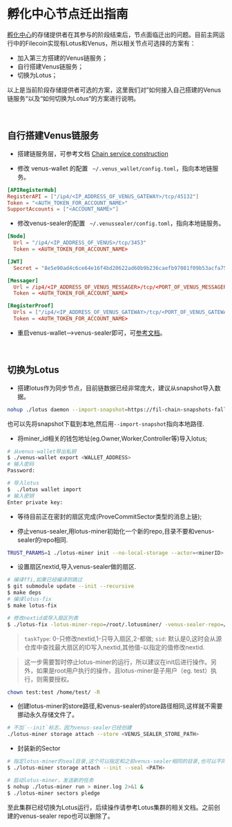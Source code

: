 # 孵化中心节点迁出指南

[孵化中心](https://venus.filecoin.io/zh/incubation/Rules.html)的存储提供者在其参与的阶段结束后，节点面临迁出的问题。目前主网运行中的Filecoin实现有Lotus和Venus，所以相关节点可选择的方案有：

- 加入第三方搭建的Venus链服务；
- 自行搭建Venus链服务；
- 切换为Lotus；

以上是当前阶段存储提供者可选的方案，这里我们对”如何接入自己搭建的Venus链服务“以及“如何切换为Lotus“的方案进行说明。

</br>

## 自行搭建Venus链服务

- 搭建链服务层，可参考文档 [Chain service construction](./Chain_service_construction.md)

- 修改 venus-wallet 的配置 ` ~/.venus_wallet/config.toml`，指向本地链服务。

```toml
[APIRegisterHub]
RegisterAPI = ["/ip4/<IP_ADDRESS_OF_VENUS_GATEWAY>/tcp/45132"]
Token = "<AUTH_TOKEN_FOR_ACCOUNT_NAME>"
SupportAccounts = ["<ACCOUNT_NAME>"]
```

- 修改venus-sealer的配置 ` ~/.venussealer/config.toml`，指向本地链服务。

```toml
[Node]
  Url = "/ip4/<IP_ADDRESS_OF_VENUS>/tcp/3453"
  Token = <AUTH_TOKEN_FOR_ACCOUNT_NAME>

[JWT]
  Secret = "8e5e90ad4c6ce64e16f4bd20622ad60b9b236caefb97081f09b53acfa75e6a44"

[Messager]
  Url = /ip4/<IP_ADDRESS_OF_VENUS_MESSAGER>/tcp/<PORT_OF_VENUS_MESSAGER>
  Token = <AUTH_TOKEN_FOR_ACCOUNT_NAME>

[RegisterProof]
  Urls = ["/ip4/<IP_ADDRESS_OF_VENUS_GATEWAY>/tcp/<PORT_OF_VENUS_GATEWAY>"]
  Token = <AUTH_TOKEN_FOR_ACCOUNT_NAME>
```

- 重启venus-wallet-->venus-sealer即可，可[参考文档](../guide/Using-venus-Shared-Modules.md)。

</br>

## 切换为Lotus

- 搭建lotus作为同步节点，目前链数据已经非常庞大，建议从snapshot导入数据。
```bash
nohup ./lotus daemon --import-snapshot=https://fil-chain-snapshots-fallback.s3.amazonaws.com/mainnet/minimal_finality_stateroots_latest.car > lotus.log 2>&1 &
```
也可以先将snapshot下载到本地,然后用`--import-snapshot`指向本地路径.

- 将miner_id相关的钱包地址(eg.Owner,Worker,Controller等)导入lotus;
```bash
# 从venus-wallet导出私钥
$ ./venus-wallet export <WALLET_ADDRESS>
# 输入密码
Password:

# 导入lotus
$  ./lotus wallet import
# 输入密钥
Enter private key: 
```

- 等待目前正在密封的扇区完成(ProveCommitSector类型的消息上链);

- 停止venus-sealer,用lotus-miner初始化一个新的repo,目录不要和venus-sealer的repo相同.

```bash
TRUST_PARAMS=1 ./lotus-miner init --no-local-storage --actor=<minerID> --sector-size=32G --nosync
```

- 设置扇区nextid,导入venus-sealer做的扇区.
```bash
# 编译ffi,如果已经编译则跳过
$ git submodule update --init --recursive
$ make deps
# 编译lotus-fix
$ make lotus-fix

# 修改nextid或导入扇区列表
$ ./lotus-fix -lotus-miner-repo=/root/.lotusminer/ -venus-sealer-repo=/root/.venussealer -taskType=0 -sid=10
```
> `taskType`: 0-只修改nextid,1-只导入扇区,2-都做; `sid`: 默认是0,这时会从源仓库中查找最大扇区的ID写入nextid,其他值-以指定的值修改nextid.

> 这一步需要暂时停止lotus-miner的运行，所以建议在init后进行操作。另外，如果是root用户执行的操作，且lotus-miner是子用户（eg. test）执行，则需要授权。
```bash
chown test:test /home/test/ -R
```

- 创建lotus-miner的store路径,和venus-sealer的store路径相同,这样就不需要挪动永久存储文件了。
```bash
# 不加`--init`标志，因为venus-sealer已经创建
./lotus-miner storage attach --store <VENUS_SEALER_STORE_PATH>
```

- 封装新的Sector

```bash
# 指定lotus-miner的seal目录,这个可以指定和之前venus-sealer相同的目录,也可以不同
$ ./lotus-miner storage attach --init --seal <PATH>

# 启动lotus-miner，发送新的任务
$ nohup ./lotus-miner run > miner.log 2>&1 &
$ ./lotus-miner sectors pledge
```
至此集群已经切换为Lotus运行，后续操作请参考Lotus集群的相关文档。之前创建的venus-sealer repo也可以删除了。
